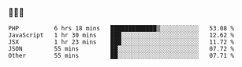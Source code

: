 ### 👋👋👋
<!--START_SECTION:waka-->
```text
PHP          6 hrs 18 mins   █████████████▒░░░░░░░░░░░   53.08 % 
JavaScript   1 hr 30 mins    ███░░░░░░░░░░░░░░░░░░░░░░   12.62 % 
JSX          1 hr 23 mins    ███░░░░░░░░░░░░░░░░░░░░░░   11.72 % 
JSON         55 mins         ██░░░░░░░░░░░░░░░░░░░░░░░   07.72 % 
Other        55 mins         ██░░░░░░░░░░░░░░░░░░░░░░░   07.71 % 
```
<!--END_SECTION:waka-->
